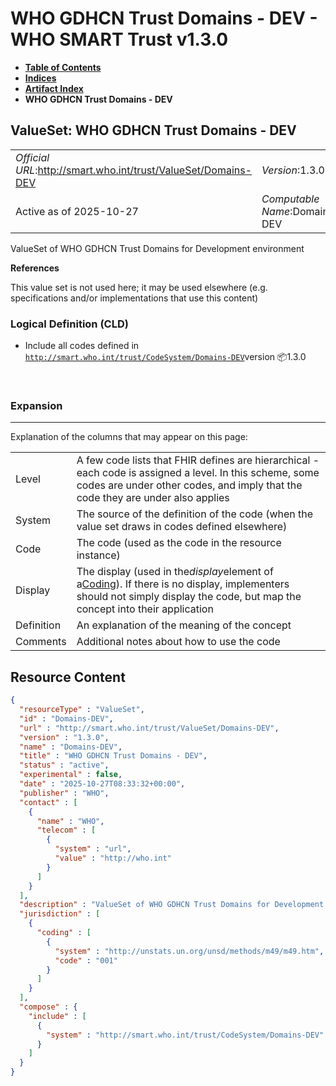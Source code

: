 # WHO GDHCN Trust Domains - DEV - WHO SMART Trust v1.3.0

* [**Table of Contents**](toc.md)
* [**Indices**](indices.md)
* [**Artifact Index**](artifacts.md)
* **WHO GDHCN Trust Domains - DEV**

## ValueSet: WHO GDHCN Trust Domains - DEV 

| | |
| :--- | :--- |
| *Official URL*:http://smart.who.int/trust/ValueSet/Domains-DEV | *Version*:1.3.0 |
| Active as of 2025-10-27 | *Computable Name*:Domains-DEV |

 
ValueSet of WHO GDHCN Trust Domains for Development environment 

 **References** 

This value set is not used here; it may be used elsewhere (e.g. specifications and/or implementations that use this content)

### Logical Definition (CLD)

* Include all codes defined in [`http://smart.who.int/trust/CodeSystem/Domains-DEV`](CodeSystem-Domains-DEV.md)version 📦1.3.0

 

### Expansion

-------

 Explanation of the columns that may appear on this page: 

| | |
| :--- | :--- |
| Level | A few code lists that FHIR defines are hierarchical - each code is assigned a level. In this scheme, some codes are under other codes, and imply that the code they are under also applies |
| System | The source of the definition of the code (when the value set draws in codes defined elsewhere) |
| Code | The code (used as the code in the resource instance) |
| Display | The display (used in the*display*element of a[Coding](http://hl7.org/fhir/R4/datatypes.html#Coding)). If there is no display, implementers should not simply display the code, but map the concept into their application |
| Definition | An explanation of the meaning of the concept |
| Comments | Additional notes about how to use the code |



## Resource Content

```json
{
  "resourceType" : "ValueSet",
  "id" : "Domains-DEV",
  "url" : "http://smart.who.int/trust/ValueSet/Domains-DEV",
  "version" : "1.3.0",
  "name" : "Domains-DEV",
  "title" : "WHO GDHCN Trust Domains - DEV",
  "status" : "active",
  "experimental" : false,
  "date" : "2025-10-27T08:33:32+00:00",
  "publisher" : "WHO",
  "contact" : [
    {
      "name" : "WHO",
      "telecom" : [
        {
          "system" : "url",
          "value" : "http://who.int"
        }
      ]
    }
  ],
  "description" : "ValueSet of WHO GDHCN Trust Domains for Development environment",
  "jurisdiction" : [
    {
      "coding" : [
        {
          "system" : "http://unstats.un.org/unsd/methods/m49/m49.htm",
          "code" : "001"
        }
      ]
    }
  ],
  "compose" : {
    "include" : [
      {
        "system" : "http://smart.who.int/trust/CodeSystem/Domains-DEV"
      }
    ]
  }
}

```
